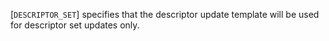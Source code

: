 [`DESCRIPTOR_SET`] specifies that
the descriptor update template will be used for descriptor set updates
only.
